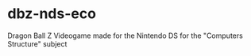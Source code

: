 # dbz-nds-eco
Dragon Ball Z Videogame made for the Nintendo DS for the "Computers Structure" subject

